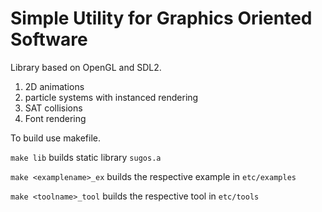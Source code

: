 # Simple Utility for Graphics Oriented Software 

Library based on OpenGL and SDL2.

1. 2D animations
2. particle systems with instanced rendering
3. SAT collisions
4. Font rendering

To build use makefile.

``` make lib ``` builds static library ```sugos.a```

``` make <examplename>_ex ``` builds the respective example in ```etc/examples```

``` make <toolname>_tool ``` builds the respective tool in ```etc/tools```
